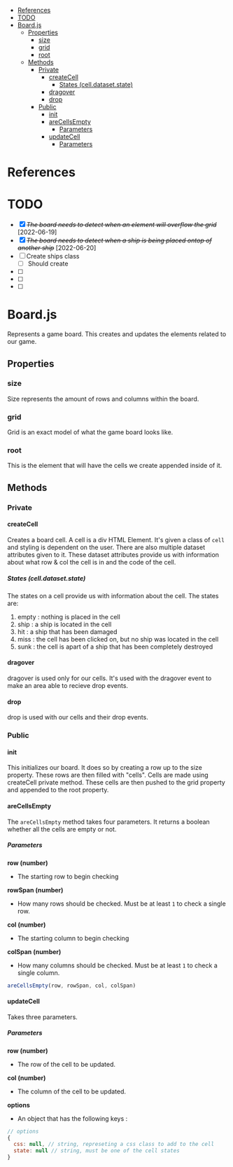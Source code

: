 - [References](#references)
- [TODO](#todo)
- [Board.js](#boardjs)
  - [Properties](#properties)
    - [size](#size)
    - [grid](#grid)
    - [root](#root)
  - [Methods](#methods)
    - [Private](#private)
      - [createCell](#createcell)
        - [States (cell.dataset.state)](#states-celldatasetstate)
      - [dragover](#dragover)
      - [drop](#drop)
    - [Public](#public)
      - [init](#init)
      - [areCellsEmpty](#arecellsempty)
        - [Parameters](#parameters)
      - [updateCell](#updatecell)
        - [Parameters](#parameters-1)

# References


# TODO
- [X] ~~*The board needs to detect when an element will overflow the grid*~~ [2022-06-19]
- [X] ~~*The board needs to detect when a ship is being placed ontop of another ship*~~ [2022-06-20]
- [ ] Create ships class
  - [ ] Should create 
- [ ]
- [ ]
- [ ]




# Board.js
Represents a game board. This creates and updates the elements related to our game.

## Properties

### size
Size represents the amount of rows and columns within the board.

### grid
Grid is an exact model of what the game board looks like.

### root 
This is the element that will have the cells we create appended inside of it.

## Methods

### Private

#### createCell
Creates a board cell. A cell is a div HTML Element. It's given a class of `cell`
and styling is dependent on the user. There are also multiple dataset attributes given
to it. These dataset attributes provide us with information about what row & col 
the cell is in and the code of the cell.

##### States (cell.dataset.state)
The states on a cell provide us with information about the cell. The states are:
1. empty : nothing is placed in the cell
2. ship : a ship is located in the cell
3. hit : a ship that has been damaged
4. miss : the cell has been clicked on, but no ship was located in the cell
5. sunk : the cell is apart of a ship that has been completely destroyed

#### dragover
dragover is used only for our cells. It's used with the dragover event to make
an area able to recieve drop events.

#### drop
drop is used with our cells and their drop events.

### Public

#### init
This initializes our board. It does so by creating a row up to the size property.
These rows are then filled with "cells". Cells are made using createCell private method.
These cells are then pushed to the grid property and appended to the root property.

#### areCellsEmpty
The `areCellsEmpty` method takes four parameters. It returns a boolean whether all 
the cells are empty or not.

##### Parameters
**row (number)**

- The starting row to begin checking

**rowSpan (number)**

- How many rows should be checked. Must be at least `1` to check a single row.

**col (number)**

- The starting column to begin checking

**colSpan (number)**

- How many columns should be checked. Must be at least `1` to check a single column.



```js
areCellsEmpty(row, rowSpan, col, colSpan)
```

#### updateCell
Takes three parameters.

##### Parameters
**row (number)**

- The row of the cell to be updated.

**col (number)**

- The column of the cell to be updated.

**options**

- An object that has the following keys :

```js
// options
{
  css: null, // string, represeting a css class to add to the cell
  state: null // string, must be one of the cell states
}
```

